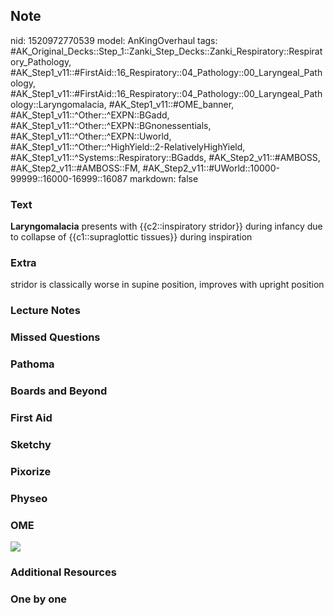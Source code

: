 ## Note
nid: 1520972770539
model: AnKingOverhaul
tags: #AK_Original_Decks::Step_1::Zanki_Step_Decks::Zanki_Respiratory::Respiratory_Pathology, #AK_Step1_v11::#FirstAid::16_Respiratory::04_Pathology::00_Laryngeal_Pathology, #AK_Step1_v11::#FirstAid::16_Respiratory::04_Pathology::00_Laryngeal_Pathology::Laryngomalacia, #AK_Step1_v11::#OME_banner, #AK_Step1_v11::^Other::^EXPN::BGadd, #AK_Step1_v11::^Other::^EXPN::BGnonessentials, #AK_Step1_v11::^Other::^EXPN::Uworld, #AK_Step1_v11::^Other::^HighYield::2-RelativelyHighYield, #AK_Step1_v11::^Systems::Respiratory::BGadds, #AK_Step2_v11::#AMBOSS, #AK_Step2_v11::#AMBOSS::FM, #AK_Step2_v11::#UWorld::10000-99999::16000-16999::16087
markdown: false

### Text
<b>Laryngomalacia</b> presents with {{c2::inspiratory stridor}}
during infancy due to collapse of {{c1::supraglottic tissues}}
during inspiration

### Extra
stridor is classically worse in supine position, improves with upright position

### Lecture Notes


### Missed Questions


### Pathoma


### Boards and Beyond


### First Aid


### Sketchy


### Pixorize


### Physeo


### OME
<div class="ome-widget">
  <a href="https://onlinemeded.org?ref=anki"><img src=
  "_OME_AnkiFlashcards_General_4.png"></a>
</div>

### Additional Resources


### One by one

